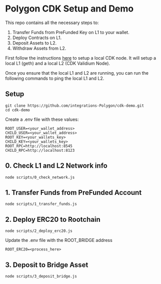 # Polygon CDK Setup and Demo

This repo contains all the necessary steps to:
1. Transfer Funds from PreFunded Key on L1 to your wallet.
2. Deploy Contracts on L1.
3. Deposit Assets to L2.
4. Withdraw Assets from L2.

First follow the instructions [here](https://github.com/0xPolygon/cdk-validium-node#readme) to setup a local CDK node. It will setup a local L1 (geth) and a local L2 (CDK Validium Node).

Once you ensure that the local L1 and L2 are running, you can run the following commands to ping the local L1 and L2.

## Setup
```
git clone https://github.com/integrations-Polygon/cdk-demo.git
cd cdk-demo
```

Create a .env file with these values:
```
ROOT_USER=<your_wallet_address>
CHILD_USER=<your_wallet_address>
ROOT_KEY=<your_wallets_key>
CHILD_KEY=<your_wallets_key>
ROOT_RPC=http://localhost:8545
CHILD_RPC=http://localhost:8123
```

## 0. Check L1 and L2 Network info
```
node scripts/0_check_network.js
```
## 1. Transfer Funds from PreFunded Account
```
node scripts/1_transfer_funds.js
```

## 2. Deploy ERC20 to Rootchain
```
node scripts/2_deploy_erc20.js 
```

Update the .env file with the ROOT_BRIDGE address
```
ROOT_ERC20=<process_here>
```

## 3. Deposit to Bridge Asset
```
node scripts/3_deposit_bridge.js
```